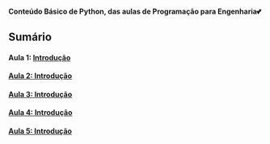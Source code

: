 <h4> Conteúdo Básico de Python, das aulas de Programação para Engenharia💕</h4>
<h2>Sumário</h2>
<h4>Aula 1: <a href="https://github.com/MaineCalabrezi13/Programacao_Engenharia/tree/main/Aula%2006.03">Introdução</h4>
<h4>Aula 2: <a href="https://github.com/MaineCalabrezi13/Programacao_Engenharia/tree/main/Aula%2006.03">Introdução</h4>
<h4>Aula 3: <a href="https://github.com/MaineCalabrezi13/Programacao_Engenharia/tree/main/Aula%2006.03">Introdução</h4>
<h4>Aula 4: <a href="https://github.com/MaineCalabrezi13/Programacao_Engenharia/tree/main/Aula%2006.03">Introdução</h4>
<h4>Aula 5: <a href="https://github.com/MaineCalabrezi13/Programacao_Engenharia/tree/main/Aula%2006.03">Introdução</h4>


